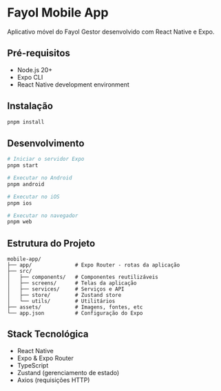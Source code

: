 # Fayol Mobile App

Aplicativo móvel do Fayol Gestor desenvolvido com React Native e Expo.

## Pré-requisitos

- Node.js 20+
- Expo CLI
- React Native development environment

## Instalação

```bash
pnpm install
```

## Desenvolvimento

```bash
# Iniciar o servidor Expo
pnpm start

# Executar no Android
pnpm android

# Executar no iOS
pnpm ios

# Executar no navegador
pnpm web
```

## Estrutura do Projeto

```
mobile-app/
├── app/              # Expo Router - rotas da aplicação
├── src/
│   ├── components/   # Componentes reutilizáveis
│   ├── screens/      # Telas da aplicação
│   ├── services/     # Serviços e API
│   ├── store/        # Zustand store
│   └── utils/        # Utilitários
├── assets/           # Imagens, fontes, etc
└── app.json          # Configuração do Expo
```

## Stack Tecnológica

- React Native
- Expo & Expo Router
- TypeScript
- Zustand (gerenciamento de estado)
- Axios (requisições HTTP)
